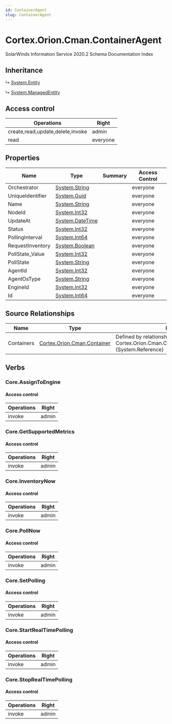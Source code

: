```yaml
---
id: ContainerAgent
slug: ContainerAgent
---
```


# Cortex.Orion.Cman.ContainerAgent

SolarWinds Information Service 2020.2 Schema Documentation Index

## Inheritance

↳ [System.Entity](./../System/Entity)

↳ [System.ManagedEntity](./../System/ManagedEntity)

## Access control

| Operations | Right |
| ------ | ------ |
| create,read,update,delete,invoke | admin |
| read | everyone |

## Properties

| Name | Type | Summary | Access Control |
| ------ | ------ | ------ | ------ |
| Orchestrator | [System.String](https://docs.microsoft.com/en-us/dotnet/api/system.string) |  | everyone |
| UniqueIdentifier | [System.Guid](https://docs.microsoft.com/en-us/dotnet/api/system.guid) |  | everyone |
| Name | [System.String](https://docs.microsoft.com/en-us/dotnet/api/system.string) |  | everyone |
| NodeId | [System.Int32](https://docs.microsoft.com/en-us/dotnet/api/system.int32) |  | everyone |
| UpdateAt | [System.DateTime](https://docs.microsoft.com/en-us/dotnet/api/system.datetime) |  | everyone |
| Status | [System.Int32](https://docs.microsoft.com/en-us/dotnet/api/system.int32) |  | everyone |
| PollingInterval | [System.Int64](https://docs.microsoft.com/en-us/dotnet/api/system.int64) |  | everyone |
| RequestInventory | [System.Boolean](https://docs.microsoft.com/en-us/dotnet/api/system.boolean) |  | everyone |
| PollState_Value | [System.Int32](https://docs.microsoft.com/en-us/dotnet/api/system.int32) |  | everyone |
| PollState | [System.String](https://docs.microsoft.com/en-us/dotnet/api/system.string) |  | everyone |
| AgentId | [System.Int32](https://docs.microsoft.com/en-us/dotnet/api/system.int32) |  | everyone |
| AgentOsType | [System.String](https://docs.microsoft.com/en-us/dotnet/api/system.string) |  | everyone |
| EngineId | [System.Int32](https://docs.microsoft.com/en-us/dotnet/api/system.int32) |  | everyone |
| Id | [System.Int64](https://docs.microsoft.com/en-us/dotnet/api/system.int64) |  | everyone |

## Source Relationships

| Name | Type | Notes |
| ------ | ------ | ------ |
| Containers | [Cortex.Orion.Cman.Container](./../Cortex.Orion.Cman/Container) | Defined by relationship Cortex.Orion.Cman.ContainerAgentToContainer (System.Reference) |

## Verbs

### Core.AssignToEngine

#### Access control

| Operations | Right |
| ------ | ------ |
| invoke | admin |

### Core.GetSupportedMetrics

#### Access control

| Operations | Right |
| ------ | ------ |
| invoke | admin |

### Core.InventoryNow

#### Access control

| Operations | Right |
| ------ | ------ |
| invoke | admin |

### Core.PollNow

#### Access control

| Operations | Right |
| ------ | ------ |
| invoke | admin |

### Core.SetPolling

#### Access control

| Operations | Right |
| ------ | ------ |
| invoke | admin |

### Core.StartRealTimePolling

#### Access control

| Operations | Right |
| ------ | ------ |
| invoke | admin |

### Core.StopRealTimePolling

#### Access control

| Operations | Right |
| ------ | ------ |
| invoke | admin |

